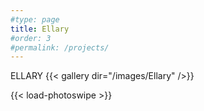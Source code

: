 ```yaml
---
#type: page
title: Ellary
#order: 3
#permalink: /projects/
---
```

ELLARY
{{< gallery dir="/images/Ellary" />}}

{{< load-photoswipe >}}
